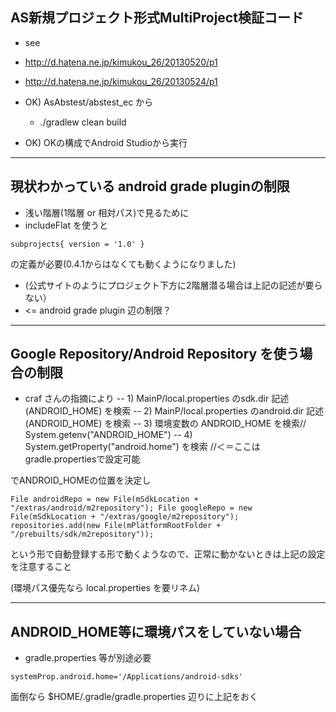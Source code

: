 ## AS新規プロジェクト形式MultiProject検証コード

- see
 - http://d.hatena.ne.jp/kimukou_26/20130520/p1
 - http://d.hatena.ne.jp/kimukou_26/20130524/p1
 

- OK) AsAbstest/abstest_ec から
  - ./gradlew clean build

- OK) OKの構成でAndroid Studioから実行

-----------------------------
## 現状わかっている android grade pluginの制限

- 浅い階層(1階層 or 相対パス)で見るために
 - includeFlat を使うと

``
  subprojects{
     version = '1.0'
  }
``

の定義が必要(0.4.1からはなくても動くようになりました)

- (公式サイトのようにプロジェクト下方に2階層潜る場合は上記の記述が要らない）
 - <= android grade plugin 辺の制限？


-----------------------------
## Google Repository/Android Repository を使う場合の制限

- craf さんの指摘により
-- 1) MainP/local.properties のsdk.dir 記述(ANDROID_HOME) を検索
-- 2) MainP/local.properties のandroid.dir 記述(ANDROID_HOME) を検索
-- 3) 環境変数の ANDROID_HOME を検索// System.getenv("ANDROID_HOME") 
-- 4) System.getProperty("android.home") を検索 //＜＝ここは gradle.propertiesで設定可能

でANDROID_HOMEの位置を決定し

``
File androidRepo = new File(mSdkLocation + "/extras/android/m2repository");
File googleRepo = new File(mSdkLocation + "/extras/google/m2repository");
repositories.add(new File(mPlatformRootFolder + "/prebuilts/sdk/m2repository"));
``

という形で自動登録する形で動くようなので、正常に動かないときは上記の設定を注意すること

(環境パス優先なら local.properties を要リネム)

-----------------------------
## ANDROID_HOME等に環境パスをしていない場合
 
- gradle.properties 等が別途必要

``
systemProp.android.home='/Applications/android-sdks'
``

面倒なら $HOME/.gradle/gradle.properties 辺りに上記をおく